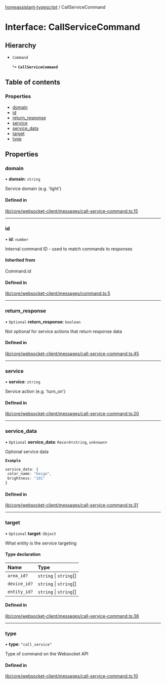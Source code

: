 [homeassistant-typescript](../README.md) / CallServiceCommand

# Interface: CallServiceCommand

## Hierarchy

- `Command`

  ↳ **`CallServiceCommand`**

## Table of contents

### Properties

- [domain](CallServiceCommand.md#domain)
- [id](CallServiceCommand.md#id)
- [return\_response](CallServiceCommand.md#return_response)
- [service](CallServiceCommand.md#service)
- [service\_data](CallServiceCommand.md#service_data)
- [target](CallServiceCommand.md#target)
- [type](CallServiceCommand.md#type)

## Properties

### domain

• **domain**: `string`

Service domain (e.g. 'light')

#### Defined in

[lib/core/websocket-client/messages/call-service-command.ts:15](https://github.com/benwainwright/hass-ts/blob/01f576e/src/lib/core/websocket-client/messages/call-service-command.ts#L15)

___

### id

• **id**: `number`

Internal command ID - used to match commands to responses

#### Inherited from

Command.id

#### Defined in

[lib/core/websocket-client/messages/command.ts:5](https://github.com/benwainwright/hass-ts/blob/01f576e/src/lib/core/websocket-client/messages/command.ts#L5)

___

### return\_response

• `Optional` **return\_response**: `boolean`

Not optional for service actions that return response data

#### Defined in

[lib/core/websocket-client/messages/call-service-command.ts:45](https://github.com/benwainwright/hass-ts/blob/01f576e/src/lib/core/websocket-client/messages/call-service-command.ts#L45)

___

### service

• **service**: `string`

Service action (e.g. 'turn_on')

#### Defined in

[lib/core/websocket-client/messages/call-service-command.ts:20](https://github.com/benwainwright/hass-ts/blob/01f576e/src/lib/core/websocket-client/messages/call-service-command.ts#L20)

___

### service\_data

• `Optional` **service\_data**: `Record`\<`string`, `unknown`\>

Optional service data

**`Example`**

```ts
service_data: {
 color_name: "beige",
 brightness: "101"
}
```

#### Defined in

[lib/core/websocket-client/messages/call-service-command.ts:31](https://github.com/benwainwright/hass-ts/blob/01f576e/src/lib/core/websocket-client/messages/call-service-command.ts#L31)

___

### target

• `Optional` **target**: `Object`

What entity is the service targeting

#### Type declaration

| Name | Type |
| :------ | :------ |
| `area_id?` | `string` \| `string`[] |
| `device_id?` | `string` \| `string`[] |
| `entity_id?` | `string` \| `string`[] |

#### Defined in

[lib/core/websocket-client/messages/call-service-command.ts:36](https://github.com/benwainwright/hass-ts/blob/01f576e/src/lib/core/websocket-client/messages/call-service-command.ts#L36)

___

### type

• **type**: ``"call_service"``

Type of command on the Websocket API

#### Defined in

[lib/core/websocket-client/messages/call-service-command.ts:10](https://github.com/benwainwright/hass-ts/blob/01f576e/src/lib/core/websocket-client/messages/call-service-command.ts#L10)
